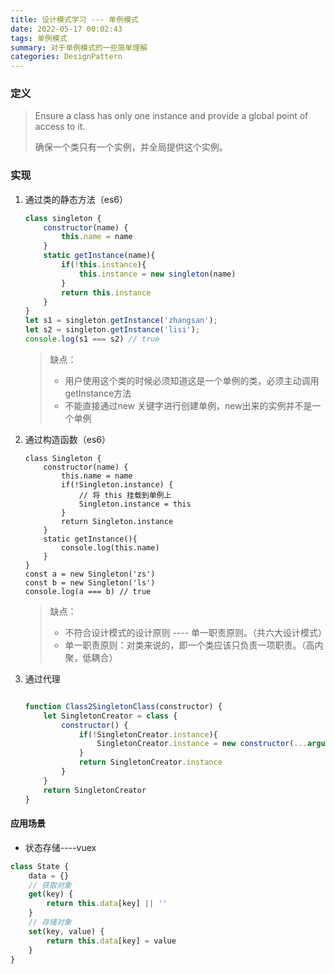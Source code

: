 ```yaml
---
title: 设计模式学习 --- 单例模式
date: 2022-05-17 00:02:43
tags: 单例模式
summary: 对于单例模式的一些简单理解
categories: DesignPattern
---
```


### 定义

> Ensure a class has only one instance  and provide a global point of access to it.
>
> 确保一个类只有一个实例，并全局提供这个实例。

### 实现

1. 通过类的静态方法（es6）

   ```javascript
   class singleton {
       constructor(name) {
           this.name = name
       }
       static getInstance(name){
           if(!this.instance){
               this.instance = new singleton(name)
           }
           return this.instance
       }
   }
   let s1 = singleton.getInstance('zhangsan');
   let s2 = singleton.getInstance('lisi');
   console.log(s1 === s2) // true
   ```
   > 缺点：
   >
   > + 用户使用这个类的时候必须知道这是一个单例的类，必须主动调用getInstance方法
   > + 不能直接通过new 关键字进行创建单例，new出来的实例并不是一个单例
   
2. 通过构造函数（es6）

   ```
   class Singleton {
       constructor(name) {
           this.name = name
           if(!Singleton.instance) {
               // 将 this 挂载到单例上
               Singleton.instance = this
           }
           return Singleton.instance
       }
       static getInstance(){
           console.log(this.name)
       }
   }
   const a = new Singleton('zs')
   const b = new Singleton('ls')
   console.log(a === b) // true
   ```
   
   > 缺点：
   >
   > + 不符合设计模式的设计原则 ---- 单一职责原则。（共六大设计模式）
   > + 单一职责原则：对类来说的，即一个类应该只负责一项职责。（高内聚，低耦合）
   
3. 通过代理

   ```javascript
   
   function Class2SingletonClass(constructor) {
       let SingletonCreator = class {
           constructor() {
               if(!SingletonCreator.instance){
                   SingletonCreator.instance = new constructor(...arguments)
               }
               return SingletonCreator.instance
           }
       }
       return SingletonCreator
   }
   ```

#### 应用场景

- 状态存储----vuex

```javascript
class State {
    data = {}
    // 获取对象
    get(key) {
        return this.data[key] || ''
    }
    // 存储对象
    set(key, value) {
        return this.data[key] = value
    }
}
```

